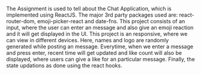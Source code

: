 The Assignment is used to tell about the Chat Application, which is implemented using ReactJS.
The major 3rd party packages used are: react-router-dom, emoji-picker-react and date-fns.
This project consists of an input, where the user can enter an message and also give an emoji reaction and it will get displayed in the UI.
This project is an responsive, where we can view in different devices.
Here, names and logo are randomly generated while posting an message.
Everytime, when we enter a message and press enter, recent time will get updated and like count will also be displayed, where users can give a like for an particular message. 
Finally, the state updations as done using the react hooks.
